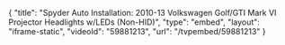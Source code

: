 {
    "title": "Spyder Auto Installation: 2010-13 Volkswagen Golf\/GTI Mark VI Projector Headlights w\/LEDs (Non-HID)",
    "type": "embed",
    "layout": "iframe-static",
    "videoId": "59881213",
    "url": "\/tvpembed\/59881213"
}